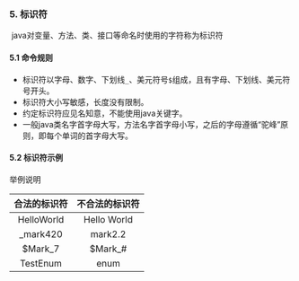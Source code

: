 ### 5. 标识符

​       java对变量、方法、类、接口等命名时使用的字符称为标识符

#### 5.1 命令规则

- 标识符以字母、数字、下划线```_```、美元符号```$```组成，且有字母、下划线、美元符号开头。
- 标识符大小写敏感，长度没有限制。
- 约定标识符应见名知意，不能使用java关键字。
- 一般java类名字首字母大写，方法名字首字母小写，之后的字母遵循“驼峰”原则，即每个单词的首字母大写。

#### 5.2 标识符示例

   举例说明

| 合法的标识符 | 不合法的标识符 |
| :----------: | :------------: |
|  HelloWorld  |  Hello World   |
|   _mark420   |    mark2.2     |
|   $Mark_7    |    $Mark_#     |
|   TestEnum   |      enum      |

